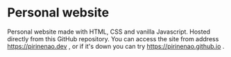 # Personal website

Personal website made with HTML, CSS and vanilla Javascript. Hosted directly from this GitHub repository.
You can access the site from address https://pirinenao.dev , or if it's down you can try https://pirinenao.github.io .
